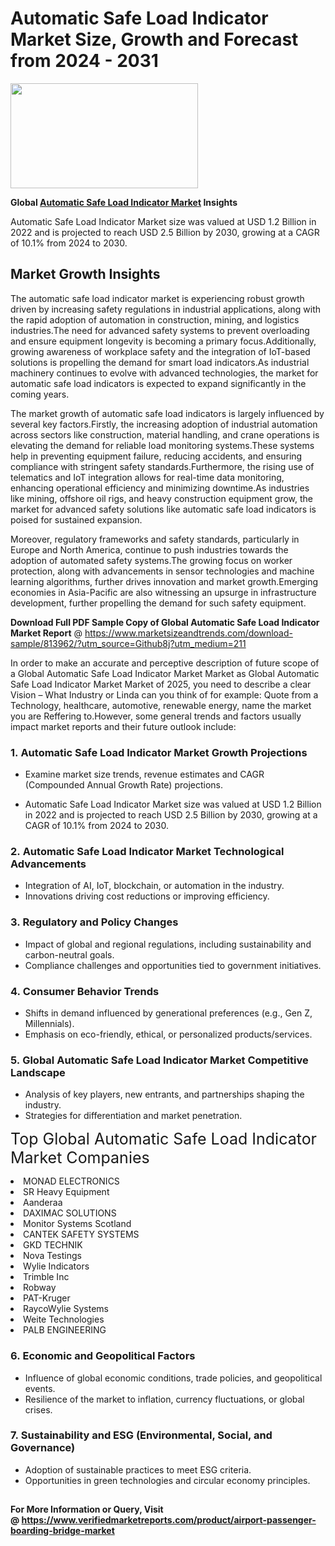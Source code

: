 <H1>Automatic Safe Load Indicator Market Size, Growth and Forecast from 2024 - 2031</H1><img class="aligncenter size-medium wp-image-584254" src="https://thirdeyenews.in/wp-content/uploads/2024/09/Global-Market-Research-300x168.jpeg" alt="" width="300" height="168" /><p><strong>Global&nbsp;<a href="https://www.marketsizeandtrends.com/download-sample/813962/?utm_source=Github8j?utm_medium=211">Automatic Safe Load Indicator Market</a> Insights</strong></p><p>Automatic Safe Load Indicator Market size was valued at USD 1.2 Billion in 2022 and is projected to reach USD 2.5 Billion by 2030, growing at a CAGR of 10.1% from 2024 to 2030.</p><p><h2>Market Growth Insights</h2> <p>The automatic safe load indicator market is experiencing robust growth driven by increasing safety regulations in industrial applications, along with the rapid adoption of automation in construction, mining, and logistics industries.The need for advanced safety systems to prevent overloading and ensure equipment longevity is becoming a primary focus.Additionally, growing awareness of workplace safety and the integration of IoT-based solutions is propelling the demand for smart load indicators.As industrial machinery continues to evolve with advanced technologies, the market for automatic safe load indicators is expected to expand significantly in the coming years.</p> <p>The market growth of automatic safe load indicators is largely influenced by several key factors.Firstly, the increasing adoption of industrial automation across sectors like construction, material handling, and crane operations is elevating the demand for reliable load monitoring systems.These systems help in preventing equipment failure, reducing accidents, and ensuring compliance with stringent safety standards.Furthermore, the rising use of telematics and IoT integration allows for real-time data monitoring, enhancing operational efficiency and minimizing downtime.As industries like mining, offshore oil rigs, and heavy construction equipment grow, the market for advanced safety solutions like automatic safe load indicators is poised for sustained expansion.</p> <p>Moreover, regulatory frameworks and safety standards, particularly in Europe and North America, continue to push industries towards the adoption of automated safety systems.The growing focus on worker protection, along with advancements in sensor technologies and machine learning algorithms, further drives innovation and market growth.Emerging economies in Asia-Pacific are also witnessing an upsurge in infrastructure development, further propelling the demand for such safety equipment.</p> <p><span class=""><strong>Download Full PDF Sample Copy of Global Automatic Safe Load Indicator Market Report</strong> @ <a href="https://www.marketsizeandtrends.com/download-sample/813962/?utm_source=Github8j?utm_medium=211" target="_blank">https://www.marketsizeandtrends.com/download-sample/813962/?utm_source=Github8j?utm_medium=211</a></span></p><p>In order to make an accurate and perceptive description of future scope of a Global&nbsp;Automatic Safe Load Indicator Market Market as Global&nbsp;Automatic Safe Load Indicator Market Market of 2025, you need to describe a clear Vision &ndash; What Industry or Linda can you think of for example: Quote from a Technology, healthcare, automotive, renewable energy, name the market you are Reffering to.However, some general trends and factors usually impact market reports and their future outlook include:</p><h3>1.&nbsp;<strong>Automatic Safe Load Indicator Market Growth Projections</strong></h3><ul><li>Examine market size trends, revenue estimates and CAGR (Compounded Annual Growth Rate) projections.</li><li><p>Automatic Safe Load Indicator Market size was valued at USD 1.2 Billion in 2022 and is projected to reach USD 2.5 Billion by 2030, growing at a CAGR of 10.1% from 2024 to 2030.</p></li></ul><h3>2.&nbsp;<strong>Automatic Safe Load Indicator Market Technological Advancements</strong></h3><ul><li>Integration of AI, IoT, blockchain, or automation in the industry.</li><li>Innovations driving cost reductions or improving efficiency.</li></ul><h3>3.&nbsp;<strong>Regulatory and Policy Changes</strong></h3><ul><li>Impact of global and regional regulations, including sustainability and carbon-neutral goals.</li><li>Compliance challenges and opportunities tied to government initiatives.</li></ul><h3>4.&nbsp;<strong>Consumer Behavior Trends</strong></h3><ul><li>Shifts in demand influenced by generational preferences (e.g., Gen Z, Millennials).</li><li>Emphasis on eco-friendly, ethical, or personalized products/services.</li></ul><h3>5.&nbsp;<strong>Global Automatic Safe Load Indicator Market Competitive Landscape</strong></h3><ul><li>Analysis of key players, new entrants, and partnerships shaping the industry.</li><li>Strategies for differentiation and market penetration.</li></ul><p data-pm-slice="1 1 []"><span style="color: inherit; font-family: inherit; font-size: 25px;">Top Global Automatic Safe Load Indicator Market Companies</span></p><div class="" data-test-id=""><p><li>MONAD ELECTRONICS</li><li> SR Heavy Equipment</li><li> Aanderaa</li><li> DAXIMAC SOLUTIONS</li><li> Monitor Systems Scotland</li><li> CANTEK SAFETY SYSTEMS</li><li> GKD TECHNIK</li><li> Nova Testings</li><li> Wylie Indicators</li><li> Trimble Inc</li><li> Robway</li><li> PAT-Kruger</li><li> RaycoWylie Systems</li><li> Weite Technologies</li><li> PALB ENGINEERING</li></p></div><h3>6.&nbsp;<strong>Economic and Geopolitical Factors</strong></h3><ul><li>Influence of global economic conditions, trade policies, and geopolitical events.</li><li>Resilience of the market to inflation, currency fluctuations, or global crises.</li></ul><h3>7.&nbsp;<strong>Sustainability and ESG (Environmental, Social, and Governance)</strong></h3><ul><li>Adoption of sustainable practices to meet ESG criteria.</li><li>Opportunities in green technologies and circular economy principles.</li></ul><h2><strong style="font-size: 14px;">For More Information or Query, Visit @&nbsp;</strong><a style="background-color: #ffffff; font-size: 14px;" href="https://www.marketsizeandtrends.com/report/automatic-safe-load-indicator-market/" target="_blank">https://www.verifiedmarketreports.com/product/airport-passenger-boarding-bridge-market</a></h2>